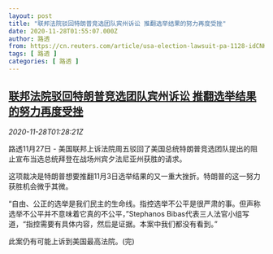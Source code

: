 ```yaml
---
layout: post
title: "联邦法院驳回特朗普竞选团队宾州诉讼 推翻选举结果的努力再度受挫"
date: 2020-11-28T01:55:07.000Z
author: 路透
from: https://cn.reuters.com/article/usa-election-lawsuit-pa-1128-idCNKBS28801S
tags: [ 路透 ]
categories: [ 路透 ]
---
```

<!--1606528507000-->
[联邦法院驳回特朗普竞选团队宾州诉讼 推翻选举结果的努力再度受挫](https://cn.reuters.com/article/usa-election-lawsuit-pa-1128-idCNKBS28801S)
------

<div>
<div><i>2020-11-28T01:28:21Z</i></div><p>路透11月27日 - 美国联邦上诉法院周五驳回了美国总统特朗普竞选团队提出的阻止宣布当选总统拜登在战场州宾夕法尼亚州获胜的请求。</p><p>这项裁决是特朗普想要推翻11月3日选举结果的又一重大挫折。特朗普的这一努力获胜机会微乎其微。</p><p>“自由、公正的选举是我们民主的生命线。指控选举不公平是很严肃的事。但声称选举不公平并不意味着它真的不公平，”Stephanos Bibas代表三人法官小组写道，“指控需要有具体内容，然后是证据。本案中我们都没有看到。”</p><p>此案仍有可能上诉到美国最高法院。(完)</p>
</div>
